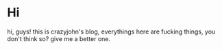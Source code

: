 
Hi
===
hi, guys! this is crazyjohn's blog, everythings here are fucking things, you don't think so? give me a better one.




